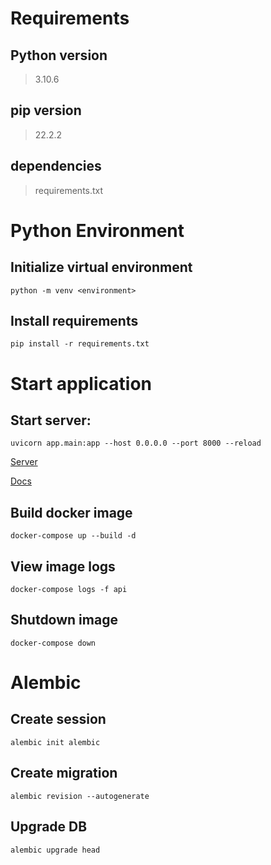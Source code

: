 # Requirements

## Python version

> 3.10.6

## pip version

> 22.2.2

## dependencies

> requirements.txt

# Python Environment

## Initialize virtual environment

`python -m venv <environment>`

## Install requirements

`pip install -r requirements.txt`

# Start application

## Start server:

`uvicorn app.main:app --host 0.0.0.0 --port 8000 --reload`

[Server](http://localhost:8000/)

[Docs](http://localhost:8000/docs)

## Build docker image

`docker-compose up --build -d`

## View image logs

`docker-compose logs -f api`

## Shutdown image

`docker-compose down`

# Alembic

## Create session

`alembic init alembic`

## Create migration

`alembic revision --autogenerate`

## Upgrade DB

`alembic upgrade head`
